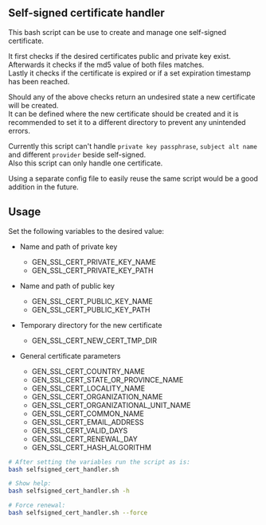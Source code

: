 ## Self-signed certificate handler
This bash script can be use to create and manage one self-signed certificate.

It first checks if the desired certificates public and private key exist.  
Afterwards it checks if the md5 value of both files matches.  
Lastly it checks if the certificate is expired or if a set expiration timestamp has been reached.

Should any of the above checks return an undesired state a new certificate will be created.  
It can be defined where the new certificate should be created and it is recommended to set it to a different directory to prevent any unintended errors.

Currently this script can't handle `private key passphrase`, `subject alt name` and different `provider` beside self-signed.  
Also this script can only handle one certificate.

Using a separate config file to easily reuse the same script would be a good addition in the future.

## Usage
Set the following variables to the desired value:
* Name and path of private key
    * GEN_SSL_CERT_PRIVATE_KEY_NAME
    * GEN_SSL_CERT_PRIVATE_KEY_PATH

* Name and path of public key
    * GEN_SSL_CERT_PUBLIC_KEY_NAME
    * GEN_SSL_CERT_PUBLIC_KEY_PATH

* Temporary directory for the new certificate
    * GEN_SSL_CERT_NEW_CERT_TMP_DIR

* General certificate parameters
    * GEN_SSL_CERT_COUNTRY_NAME
    * GEN_SSL_CERT_STATE_OR_PROVINCE_NAME
    * GEN_SSL_CERT_LOCALITY_NAME
    * GEN_SSL_CERT_ORGANIZATION_NAME
    * GEN_SSL_CERT_ORGANIZATIONAL_UNIT_NAME
    * GEN_SSL_CERT_COMMON_NAME
    * GEN_SSL_CERT_EMAIL_ADDRESS
    * GEN_SSL_CERT_VALID_DAYS
    * GEN_SSL_CERT_RENEWAL_DAY
    * GEN_SSL_CERT_HASH_ALGORITHM

``` bash
# After setting the variables run the script as is:
bash selfsigned_cert_handler.sh
```

``` bash
# Show help:
bash selfsigned_cert_handler.sh -h
```

``` bash
# Force renewal:
bash selfsigned_cert_handler.sh --force
```

